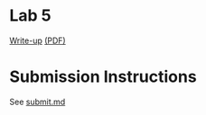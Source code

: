 # Lab 5

[Write-up](https://github.coecis.cornell.edu/info2300-sp2018/info2300-documents/blob/master/labs/lab-05/lab-5.md) [(PDF)](https://github.coecis.cornell.edu/info2300-sp2018/info2300-documents/blob/master/labs/lab-05/lab-5.pdf)

# Submission Instructions

See [submit.md](submit.md)
